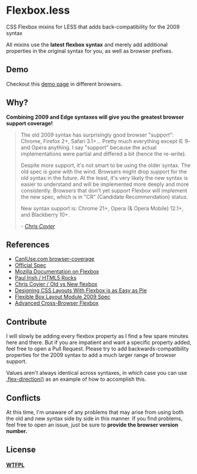 Flexbox.less
============

CSS Flexbox mixins for LESS that adds back-compatibility for the 2009 syntax

All mixins use the **latest flexbox syntax** and merely add additional properties in the original syntax for you, 
as well as browser prefixes.

## Demo

Checkout this [demo page](http://proloser.github.com/Flexbox.less/demo.html) in different browsers.

## Why?

**Combining 2009 and Edge syntaxes will give you the greatest browser support coverage!**

> The old 2009 syntax has surprisingly good browser "support": Chrome, Firefox 2+, Safari 3.1+... Pretty much everything except IE 9- and Opera anything. I say "support" because the actual implementations were partial and differed a bit (hence the re-write).
>
> Despite more support, it's not smart to be using the older syntax. The old spec is gone with the wind. Browsers might drop support for the old syntax in the future. At the least, it's very likely the new syntax is easier to understand and will be implemented more deeply and more consistently. Browsers that don't yet support Flexbox will implement the new spec, which is in "CR" (Candidate Recommendation) status.
>
> New syntax support is: Chrome 21+, Opera (& Opera Mobile) 12.1+, and Blackberry 10+.
>
> \- [_Chris Coyier_](http://css-tricks.com/old-flexbox-and-new-flexbox/)

## References

* [CanIUse.com browser-coverage](http://caniuse.com/#feat=flexbox)
* [Official Spec](http://www.w3.org/TR/css3-flexbox/)
* [Mozilla Documentation on Flexbox](https://developer.mozilla.org/en-US/docs/CSS/Using_CSS_flexible_boxes)
* [Paul Irish / HTML5 Rocks](http://www.html5rocks.com/en/tutorials/flexbox/quick/)
* [Chris Coyier / Old vs New flexbox](http://css-tricks.com/old-flexbox-and-new-flexbox/)
* [Designing CSS Layouts With Flexbox is as Easy as Pie](http://coding.smashingmagazine.com/2013/05/22/centering-elements-with-flexbox/)
* [Flexible Box Layout Module 2009 Spec](http://www.w3.org/TR/2009/WD-css3-flexbox-20090723/)
* [Advanced Cross-Browser Flexbox](http://dev.opera.com/articles/view/advanced-cross-browser-flexbox/)

## Contribute

I will slowly be adding every flexbox property as I find a few spare minutes here and there. But if you are impatient
and want a specific property added, feel free to open a Pull Request. Please try to add backwards-compatibility
properties for the 2009 syntax to add a much larger range of browser support.

Values aren't always identical across syntaxes, in which case you can use [.flex-direction()](https://github.com/ProLoser/Flexbox.less/blob/master/flexbox.less#L133-L186)
as an example of how to accomplish this.

## Conflicts

At this time, I'm unaware of any problems that may arise from using both the old and new syntax side by side in this
manner. If you find problems, feel free to open an issue, just be sure to **provide the browser version number.**

## License

#### [WTFPL](http://www.wtfpl.net/about/)
